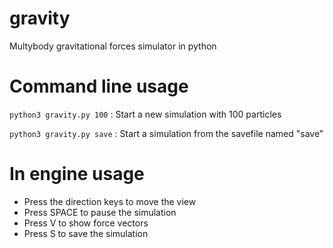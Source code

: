 # gravity
Multybody gravitational forces simulator in python

# Command line usage
`python3 gravity.py 100` : Start a new simulation with 100 particles

`python3 gravity.py save` : Start a simulation from the savefile named "save"

# In engine usage
- Press the direction keys to move the view
- Press SPACE to pause the simulation
- Press V to show force vectors
- Press S to save the simulation
